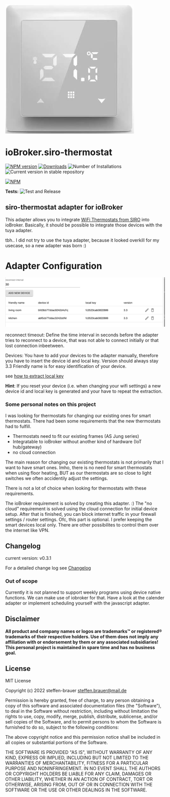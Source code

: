 ![Logo](admin/siro-thermostat.png)
# ioBroker.siro-thermostat

[![NPM version](https://img.shields.io/npm/v/iobroker.siro-thermostat.svg)](https://www.npmjs.com/package/iobroker.siro-thermostat)
[![Downloads](https://img.shields.io/npm/dm/iobroker.siro-thermostat.svg)](https://www.npmjs.com/package/iobroker.siro-thermostat)
![Number of Installations](https://iobroker.live/badges/siro-thermostat-installed.svg)
![Current version in stable repository](https://iobroker.live/badges/siro-thermostat-stable.svg)

[![NPM](https://nodei.co/npm/iobroker.siro-thermostat.png?downloads=true)](https://nodei.co/npm/iobroker.siro-thermostat/)

**Tests:** ![Test and Release](https://github.com/steffen-brauer/ioBroker.siro-thermostat/workflows/Test%20and%20Release/badge.svg)

## siro-thermostat adapter for ioBroker

This adapter allows you to integrate [WiFi Thermostats from SIRO](https://smart-life24.de/produktwelt/wlan-smart-raumthermostat-sl06116w/) into ioBroker.
Basically, it should be possible to integrate those devices with the tuya adapter.

tbh.. I did not try to use the tuya adapter, because it looked overkill for my usecase, so a new adapter was born :)



# Adapter Configuration

![This is an image](docs/settings.png)

reconnect timeout: Define the time interval in seconds before the adapter tries to reconnect to a device, that was not able to connect initially or that lost connection inbeetween.

Devices:
You have to add your devices to the adapter manually,
therefore you have to insert the device id and local key. Version should always stay 3.3
Friendly name is for easy identification of your device.

see [how to extract local key](docs/how-to-extract-local-key.md)

**Hint**: If you reset your device (i.e. when changing your wifi settings) a new device id and local key is generated and your have to repeat the extraction.


### Some personal notes on this project

I was looking for thermostats for changing our existing ones for smart thermostats.
There had been some requirements that the new thermostats had to fulfill.
- Thermostats need to fit our existing frames (AS Jung series)
- Integratable to ioBroker without another kind of hardware (IoT hub/gateway)
- no cloud connection

The main reason for changing our existing thermostats is not primarily that I want to have smart ones.
Imho, there is no need for smart thermostats when using floor heating, BUT as our thermostats are so close
to light switches we often accidentily adjust the settings.

There is not a lot of choice when looking for thermostats with these requirements.

The ioBroker requirement is solved by creating this adapter. :) 
The "no cloud" requirement is solved using the cloud connection for initial device setup. After that is finished, you can block internet traffic in your firewall settings / router settings. Ofc, this part is optional. I prefer keeping the smart devices local only. There are other possibilites to control them over the internet like VPN.


## Changelog

current version: v0.3.1

For a detailed change log see [Changelog](CHANGELOG.md)


### **Out of scope**
Currently it is not planned to support weekly programs using device native functions. We can make use of iobroker for that. Have a look at the calender adapter or implement scheduling yourself with the javascript adapter.

## Disclaimer
**All product and company names or logos are trademarks™ or registered® trademarks of their respective holders. Use of them does not imply any affiliation with or endorsement by them or any associated subsidiaries! This personal project is maintained in spare time and has no business goal.**

## License
MIT License

Copyright (c) 2022 steffen-brauer <steffen.brauer@mail.de>

Permission is hereby granted, free of charge, to any person obtaining a copy
of this software and associated documentation files (the "Software"), to deal
in the Software without restriction, including without limitation the rights
to use, copy, modify, merge, publish, distribute, sublicense, and/or sell
copies of the Software, and to permit persons to whom the Software is
furnished to do so, subject to the following conditions:

The above copyright notice and this permission notice shall be included in all
copies or substantial portions of the Software.

THE SOFTWARE IS PROVIDED "AS IS", WITHOUT WARRANTY OF ANY KIND, EXPRESS OR
IMPLIED, INCLUDING BUT NOT LIMITED TO THE WARRANTIES OF MERCHANTABILITY,
FITNESS FOR A PARTICULAR PURPOSE AND NONINFRINGEMENT. IN NO EVENT SHALL THE
AUTHORS OR COPYRIGHT HOLDERS BE LIABLE FOR ANY CLAIM, DAMAGES OR OTHER
LIABILITY, WHETHER IN AN ACTION OF CONTRACT, TORT OR OTHERWISE, ARISING FROM,
OUT OF OR IN CONNECTION WITH THE SOFTWARE OR THE USE OR OTHER DEALINGS IN THE
SOFTWARE.